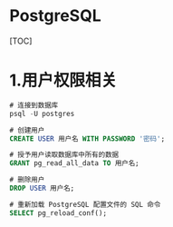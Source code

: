 # PostgreSQL

[TOC]





# 1.用户权限相关

```sql
# 连接到数据库
psql -U postgres

# 创建用户
CREATE USER 用户名 WITH PASSWORD '密码';

# 授予用户读取数据库中所有的数据
GRANT pg_read_all_data TO 用户名;

# 删除用户
DROP USER 用户名;

# 重新加载 PostgreSQL 配置文件的 SQL 命令 
SELECT pg_reload_conf();
```

